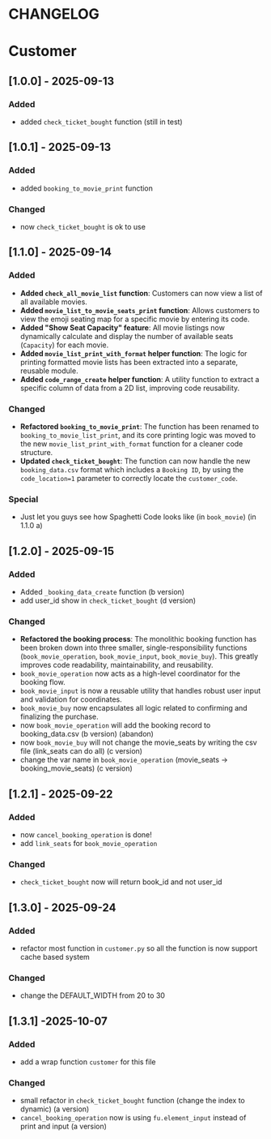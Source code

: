 # CHANGELOG
# Customer
## [1.0.0] - 2025-09-13
### Added
- added `check_ticket_bought` function (still in test)
## [1.0.1] - 2025-09-13
### Added
- added `booking_to_movie_print` function
### Changed
- now `check_ticket_bought` is ok to use
## [1.1.0] - 2025-09-14
### Added
- **Added `check_all_movie_list` function**: Customers can now view a list of all available movies.
- **Added `movie_list_to_movie_seats_print` function**: Allows customers to view the emoji seating map for a specific movie by entering its code.
- **Added "Show Seat Capacity" feature**: All movie listings now dynamically calculate and display the number of available seats (`Capacity`) for each movie.
- **Added `movie_list_print_with_format` helper function**: The logic for printing formatted movie lists has been extracted into a separate, reusable module.
- **Added `code_range_create` helper function**: A utility function to extract a specific column of data from a 2D list, improving code reusability.

### Changed
- **Refactored `booking_to_movie_print`**: The function has been renamed to `booking_to_movie_list_print`, and its core printing logic was moved to the new `movie_list_print_with_format` function for a cleaner code structure.
- **Updated `check_ticket_bought`**: The function can now handle the new `booking_data.csv` format which includes a `Booking ID`, by using the `code_location=1` parameter to correctly locate the `customer_code`.

### Special
- Just let you guys see how Spaghetti Code looks like (in `book_movie`) (in 1.1.0 a)

## [1.2.0] - 2025-09-15
### Added
-  Added `_booking_data_create` function (b version)
- add user_id show in `check_ticket_bought` (d version)
### Changed
- **Refactored the booking process**: The monolithic booking function has been broken down into three smaller, single-responsibility functions (`book_movie_operation`, `book_movie_input`, `book_movie_buy`). This greatly improves code readability, maintainability, and reusability.
- `book_movie_operation` now acts as a high-level coordinator for the booking flow.
- `book_movie_input` is now a reusable utility that handles robust user input and validation for coordinates.
- `book_movie_buy` now encapsulates all logic related to confirming and finalizing the purchase.
- now `book_movie_operation` will add the booking record to booking_data.csv (b version) (abandon)
- now `book_movie_buy` will not change the movie_seats by writing the csv file (link_seats can do all) (c version)
- change the var name in `book_movie_operation` (movie_seats -> booking_movie_seats) (c version)

## [1.2.1] - 2025-09-22
### Added
- now `cancel_booking_operation` is done!
- add `link_seats` for `book_movie_operation`
### Changed
- `check_ticket_bought` now will return book_id and not user_id

## [1.3.0] - 2025-09-24
### Added
- refactor most function in `customer.py` so all the function is now support cache based system
### Changed
- change the DEFAULT_WIDTH from 20 to 30

## [1.3.1] -2025-10-07
### Added
- add a wrap function `customer` for this file
### Changed
- small refactor in `check_ticket_bought` function (change the index to dynamic) (a version)
- `cancel_booking_operation` now is using `fu.element_input` instead of print and input (a version)